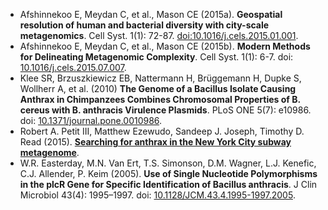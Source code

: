 * Afshinnekoo E, Meydan C, et al., Mason CE (2015a).
**Geospatial resolution of human and bacterial diversity with city-scale
metagenomics**. Cell Syst. 1(1): 72-87. [doi:10.1016/j.cels.2015.01.001](http://www.sciencedirect.com/science/article/pii/S2405471215000022).
* Afshinnekoo E, Meydan C, et al., Mason CE (2015b). **Modern Methods for Delineating Metagenomic Complexity**. Cell Syst. 1(1): 6-7. doi: [10.1016/j.cels.2015.07.007](http://dx.doi.org/10.1016/j.cels.2015.07.007).
* Klee SR, Brzuszkiewicz EB, Nattermann H, Brüggemann H, Dupke S, Wollherr A, et al. (2010) **The Genome of a Bacillus Isolate Causing Anthrax in Chimpanzees Combines Chromosomal Properties of B. cereus with B. anthracis Virulence Plasmids**. PLoS ONE 5(7): e10986. doi: [10.1371/journal.pone.0010986](http://journals.plos.org/plosone/article?id=10.1371/journal.pone.0010986).
* Robert A. Petit III, Matthew Ezewudo, Sandeep J. Joseph, Timothy D. Read (2015). [**Searching for anthrax in the New York City subway metagenome**](https://read-lab-confederation.github.io/nyc-subway-anthrax-study/).
* W.R. Easterday, M.N. Van Ert, T.S. Simonson, D.M. Wagner, L.J. Kenefic, C.J. Allender, P. Keim (2005). **Use of Single Nucleotide Polymorphisms in the plcR Gene for Specific Identification of Bacillus anthracis**. J Clin Microbiol 43(4): 1995–1997. doi: [10.1128/JCM.43.4.1995-1997.2005](http://jcm.asm.org/content/43/4/1995).
